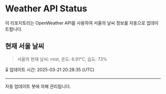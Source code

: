 
# Weather API Status

이 리포지토리는 OpenWeather API를 사용하여 서울의 날씨 정보를 자동으로 업데이트합니다.

## 현재 서울 날씨
> 서울의 현재 날씨: mist, 온도: 6.91°C, 습도: 73%

⏳ 업데이트 시간: 2025-03-21 20:28:35 (UTC)

---
자동 업데이트 봇에 의해 관리됩니다.
